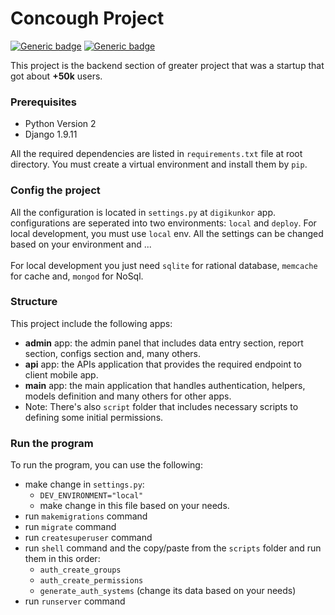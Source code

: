 # Concough Project

[![Generic badge](https://img.shields.io/badge/Python-2-blue.svg)](https://python.org/)
[![Generic badge](https://img.shields.io/badge/Django-1.9.11-green.svg)](https://www.djangoproject.com/)

This project is the backend section of greater project that was a startup that got about **+50k** users.

### Prerequisites
- Python Version 2
- Django 1.9.11

All the required dependencies are listed in `requirements.txt` file at root directory. You must create a virtual environment and install them by `pip`.

### Config the project
All the configuration is located in `settings.py` at `digikunkor` app. configurations are seperated into two environments: `local` and `deploy`.
For local development, you must use `local` env. All the settings can be changed based on your environment and ...
<br><br>
For local development you just need `sqlite` for rational database, `memcache` for cache and, `mongod` for NoSql.

### Structure
This project include the following apps:
- **admin** app: the admin panel that includes data entry section, report section, configs section and, many others.
- **api** app: the APIs application that provides the required endpoint to client mobile app.
- **main** app: the main application that handles authentication, helpers, models definition and many others for other apps.
- Note: There's also `script` folder that includes necessary scripts to defining some initial permissions. 

### Run the program
To run the program, you can use the following:
- make change in `settings.py`:
  - `DEV_ENVIRONMENT="local"`
  - make change in this file based on your needs.
- run `makemigrations` command
- run `migrate` command
- run `createsuperuser` command
- run `shell` command and the copy/paste from the `scripts` folder and run them in this order:
  - `auth_create_groups`
  - `auth_create_permissions`
  - `generate_auth_systems` (change its data based on your needs)
- run `runserver` command
